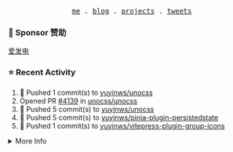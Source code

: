 <p align="center">
  <samp>
    <a href="https://yuy1n.io">me</a> .
    <a href="https://yuy1n.io/blog">blog</a> .
    <a href="https://yuy1n.io/projects">projects</a> .
    <a href="https://twitter.com/yuyinws">tweets</a>
  </samp>
</p>

### 💖 Sponsor 赞助

[爱发电](https://afdian.com/a/yuyinws)

### ⭐️ Recent Activity
<!--RECENT_ACTIVITY:start-->
1. 💪 Pushed 1 commit(s) to [yuyinws/unocss](https://github.com/yuyinws/unocss)<br>
2. Opened PR [#4139](https://github.com/unocss/unocss/pull/4139) in [unocss/unocss](https://github.com/unocss/unocss)<br>
3. 💪 Pushed 5 commit(s) to [yuyinws/unocss](https://github.com/yuyinws/unocss)<br>
4. 💪 Pushed 5 commit(s) to [yuyinws/pinia-plugin-persistedstate](https://github.com/yuyinws/pinia-plugin-persistedstate)<br>
5. 💪 Pushed 1 commit(s) to [yuyinws/vitepress-plugin-group-icons](https://github.com/yuyinws/vitepress-plugin-group-icons)<br>
<!--RECENT_ACTIVITY:end-->

<details>
  <summary>
  More Info
  </summary>

[![wakatime](https://wakatime.com/badge/user/51143705-a99d-4e70-b101-fd9e1cb44e71.svg)](https://wakatime.com/@51143705-a99d-4e70-b101-fd9e1cb44e71)

<img src="https://cdn.jsdelivr.net/gh/yuyinws/yuyinws/gitmand.svg" />
<br />
<img src="https://card.yuy1n.io/card/76561198340841543/dark,bg-game-1850570" />
<br />
<img src="https://cdn.jsdelivr.net/gh/yuyinws/yuyinws/github-metrics.svg" />
</details>
